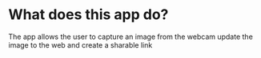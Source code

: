 # What does this app do?

The app allows the user to capture an image from the webcam update the image to the web and create a sharable link 